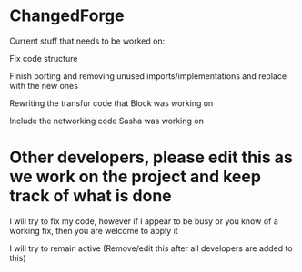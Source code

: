 # ChangedForge
Current stuff that needs to be worked on:

Fix code structure

Finish porting and removing unused imports/implementations and replace with the new ones

Rewriting the transfur code that Block was working on

Include the networking code Sasha was working on



# Other developers, please edit this as we work on the project and keep track of what is done

I will try to fix my code, however if I appear to be busy or you know of a working fix, then you are welcome to apply it

I will try to remain active
(Remove/edit this after all developers are added to this)


